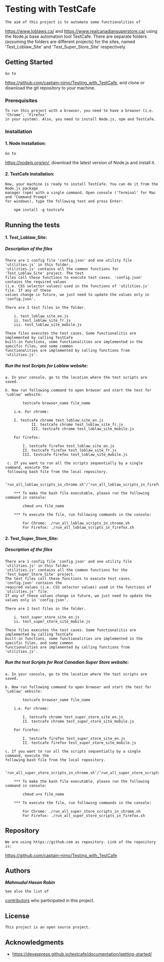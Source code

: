 # Testing with TestCafe

	The aim of this project is to automate some functionalities of
https://www.loblaws.ca/ and 
https://www.realcanadiansuperstore.ca/ using the Node.js base automation tool TestCafe.
	There are separate folders (assuming the folders are different projects) for the sites, named 
	'Test_Loblaw_Site' and 'Test_Super_Store_Site' respectively. 

## Getting Started

	Go to 
https://github.com/captain-nimo/Testing_with_TestCafe, and clone or download the git repository to your machine.
	
### Prerequisites

	To run this project with a browser, you need to have a browser (i.e. ‘Chrome’, ‘Firefox’ 
	in your system). Also, you need to install Node.js, npm and TestCafe.
	
### Installation

#### 1. Node Installation:

	Go to 
https://nodejs.org/en/, download the latest version of Node.js and install it.
	
#### 2. TestCafe Installation:

	Now, your machine is ready to install TestCafe. You can do it from the Node.js package 
	manager (npm) with a single command. Open console ('Terminal' for Mac and 'Command Prompt' 
	for windows), type the following text and press Enter:

	  	npm install -g testcafe
	  		
## Running the tests

#### 1. Test_Loblaw_Site:

##### Description of the files

	There are 1 config file 'config.json' and one utility file 'utilities.js' in this folder. 
	'utilities.js' contains all the common functions for 'Test_Loblaw_Site' project. The test 
	files call these functions to execute test cases. 'config.json' contains the required values
	(i.e. CSS selector values) used in the functions of 'utilities.js' file. If any of these 
	values change in future, we just need to update the values only in 'config.json'.
		
	There are 3 test files in the folder.
			
		i. test_loblaw_site_en.js
		ii. test_loblaw_site_fr.js
		iii. test_loblaw_site_mobile.js
			
	These files executes the test cases. Some functionalitis are implemented by calling TestCafe 
	built-in functions, some functionalities are implemented in the specific files, and some common 
	functionalities are implemented by calling functions from 'utilities.js'.

##### Run the test Scripts for Loblaw website:

	a. In your console, go to the location where the test scripts are saved.

	b. Now run following command to open browser and start the test for 'Loblaw' website: 
	  	
			testcafe browser_name file_name

	    i.e. For chrome: 
	    		
		I. testcafe chrome test_loblaw_site_en.js 
    	    	II. testcafe chrome test_loblaw_site_fr.js
    	    	III. testcafe chrome test_loblaw_site_mobile.js 

	    For firefox: 
	    		
	    	I. testcafe firefox test_loblaw_site_en.js
	    	II. testcafe firefox test_loblaw_site_fr.js
	    	III. testcafe firefox test_loblaw_site_mobile.js
	    
	 c. If you want to run all the scripts sequentially by a single command, execute the 
	 following bash file from the local repository.
  
  			‘run_all_loblaw_scripts_in_chrome.sh’/‘run_all_loblaw_scripts_in_firefox.sh’

	    *** To make the bash file executable, please run the following command in console: 
	    	
	    	chmod u+x file_name

	    *** To execute the file, run following commands in the console: 
	    		
	    	For Chrome: ./run_all_loblaw_scripts_in_chrome.sh
	    	For Firefox: ./run_all_loblaw_scripts_in_firefox.sh
	    		
#### 2. Test_Super_Store_Site:

##### Description of the files

	There are 1 config file 'config.json' and one utility file 'utilities.js' in this folder. 
	'utilities.js' contains all the common functions for the 'Test_Super_Store_Site' project. 
	The test files call these functions to execute test cases. 'config.json' contains the 
	required values (i.e. CSS selector values) used in the functions of 'utilities.js' file. 
	If any of these values change in future, we just need to update the values only in 'config.json'.
		
	There are 2 test files in the folder.
			
		i. test_super_store_site_en.js
		ii. test_super_store_site_mobile.js
			
	These files executes the test cases. Some functionalitis are implemented by calling TestCafe 
	built-in functions, some functionalities are implemented in the specific files, and some common 
	functionalities are implemented by calling functions from 'utilities.js'.

##### Run the test Scripts for Real Canadian Super Store website:

	a. In your console, go to the location where the test scripts are saved.

	b. Now run following command to open browser and start the test for 'Loblaw' website: 
	  	
	  		testcafe browser_name file_name

	    i.e. For chrome: 
	    		
	    	I. testcafe chrome test_super_store_site_en.js 
    		II. testcafe chrome test_super_store_site_mobile.js

	    For firefox: 
	    		
	    	I. testcafe firefox test_super_store_site_en.js
	    	II. testcafe firefox test_super_store_site_mobile.js
	    
	c. If you want to run all the scripts sequentially by a single command, execute the 
	following bash file from the local repository.
  
  		‘run_all_super_store_scripts_in_chrome.sh’/‘run_all_super_store_scripts_in_firefox.sh’

	    *** To make the bash file executable, please run the following command in console: 
	    	
	    	chmod u+x file_name

	    *** To execute the file, run following commands in the console: 
	    		
	    	For Chrome: ./run_all_super_store_scripts_in_chrome.sh
	    	For Firefox: ./run_all_super_store_scripts_in_firefox.sh
		
## Repository

	We are using https://github.com as repository. Link of the repository is: 
https://github.com/captain-nimo/Testing_with_TestCafe 

## Authors

***Mahmudul Hasan Robin***

	See also the list of 
[contributors](https://github.com/captain-nimo/Testing_with_TestCafe/contributors) who participated in this project.

## License

	This project is an open source project.

## Acknowledgments

* https://devexpress.github.io/testcafe/documentation/getting-started/
